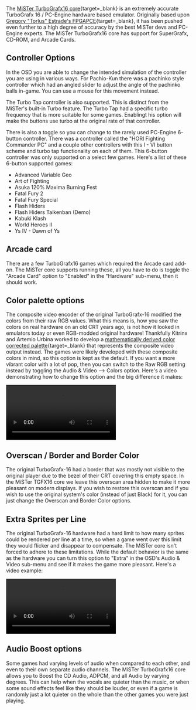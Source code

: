 The [MiSTer TurboGrafx16 core](https://github.com/MiSTer-devel/TurboGrafx16_MiSTer){target=_blank} is an extremely accurate TurboGrafx 16 / PC-Engine hardware based emulator. Originally based upon [Gregory "Torlus" Estrade's FPGAPCE](https://github.com/Torlus/FPGAPCE){target=_blank}, it has been pushed even further to a high degree of accuracy by the best MiSTer devs and PC-Engine experts. The MiSTer TurboGrafx16 core has support for SuperGrafx, CD-ROM, and Arcade Cards.

## Controller Options

In the OSD you are able to change the intended simulation of the controller you are using in various ways. For Pachio-Kun there was a pachinko style controller which had an angled slider to adjust the angle of the pachinko balls in-game. You can use a mouse for this movement instead.

The Turbo Tap controller is also supported. This is distinct from the MiSTer's built-in Turbo feature. The Turbo Tap had a specific turbo frequency that is more suitable for some games. Enablingt his option will make the buttons use turbo at the original rate of that controller.

There is also a toggle so you can change to the rarely used PC-Engine 6-button controller. There was a controller called the "HORI Fighting Commander PC" and a couple other controllers with this I - VI button scheme and turbo tap functionality on each of them. This 6-button controller was only supported on a select few games. Here's a list of these 6-button supported games:

* Advanced Variable Geo
* Art of Fighting
* Asuka 120% Maxima Burning Fest
* Fatal Fury 2
* Fatal Fury Special
* Flash Hiders
* Flash Hiders Taikenban (Demo)
* Kabuki Klash
* World Heroes II
* Ys IV - Dawn of Ys

## Arcade card

There are a few TurboGrafx16 games which required the Arcade card add-on. The MiSTer core supports running these, all you have to do is toggle the "Arcade Card" option to "Enabled" in the "Hardware" sub-menu, then it should work.

## Color palette options

The composite video encoder of the original TurboGrafx-16 modified the colors from their raw RGB values. What this means is, how you saw the colors on real hardware on an old CRT years ago, is not how it looked in emulators today or even RGB-modded original hardware! Thankfully Kitrinx and Artemio Urbina worked to develop a [mathematically derived color corrected palette](https://www.retrorgb.com/pc-engine-palette-improvements-the-amazing-people-behind-the-technology.html){target=_blank} that represents the composite video output instead. The games were likely developed with these composite colors in mind, so this option is kept as the default. If you want a more vibrant color with a lot of pop, then you can switch to the Raw RGB setting instead by toggling the Audio & Video --> Colors option. Here's a video demonstrating how to change this option and the big difference it makes:

![type:video](videos/tgfx16-palette.mp4)

## Overscan / Border and Border Color

The original TurboGrafx-16 had a border that was mostly not visible to the original player due to the bezel of their CRT covering this empty space. In the MiSTer TGFX16 core we leave this overscan area hidden to make it more pleasant on modern displays. If you wish to restore this overscan and if you wish to use the original system's color (instead of just Black) for it, you can just change the Overscan and Border Color options.

## Extra Sprites per Line

The original TurboGrafx-16 hardware had a hard limit to how many sprites could be rendered per line at a time, so when a game went over this limit they would flicker and disappear to compensate. The MiSTer core isn't forced to adhere to these limitations. While the default behavior is the same as the hardware you can turn this option to "Extra" in the OSD's Audio & Video sub-menu and see if it makes the game more pleasant. Here's a video example:

![type:video](videos/tgfx16-flicker.mp4)

## Audio Boost options

Some games had varying levels of audio when compared to each other, and even to their own separate audio channels. The MiSTer TurboGrafx16 core allows you to Boost the CD Audio, ADPCM, and all Audio by varying degrees. This can help when the vocals are quieter than the music, or when some sound effects feel like they should be louder, or even if a game is randomly just a lot quieter on the whole than the other games you were just playing.

